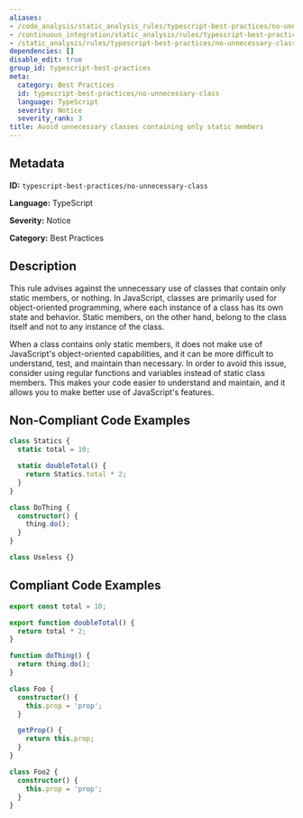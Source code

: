 ```yaml
---
aliases:
- /code_analysis/static_analysis_rules/typescript-best-practices/no-unnecessary-class
- /continuous_integration/static_analysis/rules/typescript-best-practices/no-unnecessary-class
- /static_analysis/rules/typescript-best-practices/no-unnecessary-class
dependencies: []
disable_edit: true
group_id: typescript-best-practices
meta:
  category: Best Practices
  id: typescript-best-practices/no-unnecessary-class
  language: TypeScript
  severity: Notice
  severity_rank: 3
title: Avoid unnecessary classes containing only static members
---
```

<!--  SOURCED FROM https://github.com/DataDog/datadog-static-analyzer-rule-docs -->


## Metadata
**ID:** `typescript-best-practices/no-unnecessary-class`

**Language:** TypeScript

**Severity:** Notice

**Category:** Best Practices

## Description
This rule advises against the unnecessary use of classes that contain only static members, or nothing. In JavaScript, classes are primarily used for object-oriented programming, where each instance of a class has its own state and behavior. Static members, on the other hand, belong to the class itself and not to any instance of the class. 

When a class contains only static members, it does not make use of JavaScript's object-oriented capabilities, and it can be more difficult to understand, test, and maintain than necessary. In order to avoid this issue, consider using regular functions and variables instead of static class members. This makes your code easier to understand and maintain, and it allows you to make better use of JavaScript's features.

## Non-Compliant Code Examples
```typescript
class Statics {
  static total = 10;

  static doubleTotal() {
    return Statics.total * 2;
  }
}

class DoThing {
  constructor() {
    thing.do();
  }
}

class Useless {}
```

## Compliant Code Examples
```typescript
export const total = 10;

export function doubleTotal() {
  return total * 2;
}

function doThing() {
  return thing.do();
}

class Foo {
  constructor() {
    this.prop = 'prop';
  }

  getProp() {
    return this.prop;
  }
}

class Foo2 {
  constructor() {
    this.prop = 'prop';
  }
}
```
